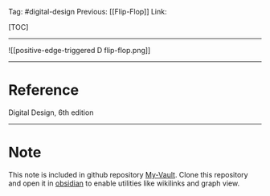 Tag: #digital-design 
Previous: [[Flip-Flop]]
Link: 

[TOC]

---

![[positive-edge-triggered D flip-flop.png]]

---

# Reference

Digital Design, 6th edition

---

# Note

This note is included in github repository [My-Vault](https://github.com/LittleD3092/My-Vault.git). Clone this repository and open it in [obsidian](https://obsidian.md/) to enable utilities like wikilinks and graph view.